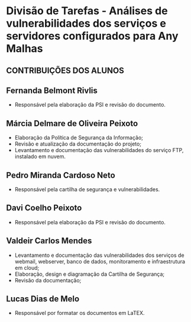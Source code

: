 # Divisão de Tarefas -  Análises de vulnerabilidades dos serviços e servidores configurados para Any Malhas
## CONTRIBUIÇÕES DOS ALUNOS

## Fernanda Belmont Rivlis
 - Responsável pela elaboração da PSI e revisão do documento.

 ## Márcia Delmare de Oliveira Peixoto  
- Elaboração da Política de Segurança da Informação;
- Revisão e atualização da documentação do projeto;
- Levantamento e documentação das vulnerabilidades do serviço FTP, instalado em nuvem.

 ## Pedro Miranda Cardoso Neto  
- Responsável pela cartilha de segurança e vulnerabilidades.

## Davi Coelho Peixoto
- Responsável pela elaboração da PSI e revisão do documento.


## Valdeir Carlos Mendes
- Levantamento e documentação das vulnerabilidades dos  serviços de webmail, webserver, banco de dados, monitoramento e infraestrutura  em cloud;
- Elaboração, design e diagramação da Cartilha de Segurança;
- Revisão da documentação;



## Lucas Dias de Melo
- Responsável por formatar os documentos em LaTEX.
  
